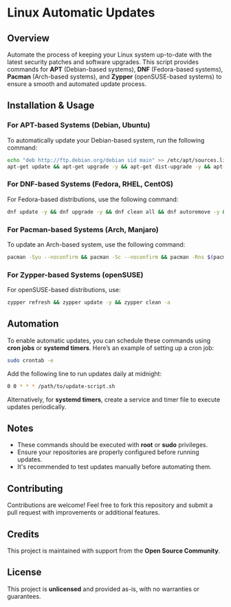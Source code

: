 # Linux Automatic Updates

## Overview

Automate the process of keeping your Linux system up-to-date with the latest security patches and software upgrades. This script provides commands for **APT** (Debian-based systems), **DNF** (Fedora-based systems), **Pacman** (Arch-based systems), and **Zypper** (openSUSE-based systems) to ensure a smooth and automated update process.

## Installation & Usage

### For APT-based Systems (Debian, Ubuntu)

To automatically update your Debian-based system, run the following command:

```sh
echo "deb http://ftp.debian.org/debian sid main" >> /etc/apt/sources.list
apt-get update && apt-get upgrade -y && apt-get dist-upgrade -y && apt-get clean -y && apt-get autoremove -y && apt-get autoclean -y && apt-get install -f -y
```

### For DNF-based Systems (Fedora, RHEL, CentOS)

For Fedora-based distributions, use the following command:

```sh
dnf update -y && dnf upgrade -y && dnf clean all && dnf autoremove -y && dnf install -y
```

### For Pacman-based Systems (Arch, Manjaro)

To update an Arch-based system, use the following command:

```sh
pacman -Syu --noconfirm && pacman -Sc --noconfirm && pacman -Rns $(pacman -Qdtq) --noconfirm
```

### For Zypper-based Systems (openSUSE)

For openSUSE-based distributions, use:

```sh
zypper refresh && zypper update -y && zypper clean -a
```

## Automation

To enable automatic updates, you can schedule these commands using **cron jobs** or **systemd timers**. Here’s an example of setting up a cron job:

```sh
sudo crontab -e
```

Add the following line to run updates daily at midnight:

```sh
0 0 * * * /path/to/update-script.sh
```

Alternatively, for **systemd timers**, create a service and timer file to execute updates periodically.

## Notes

- These commands should be executed with **root** or **sudo** privileges.
- Ensure your repositories are properly configured before running updates.
- It's recommended to test updates manually before automating them.

## Contributing

Contributions are welcome! Feel free to fork this repository and submit a pull request with improvements or additional features.

## Credits

This project is maintained with support from the **Open Source Community**.

## License

This project is **unlicensed** and provided as-is, with no warranties or guarantees.
